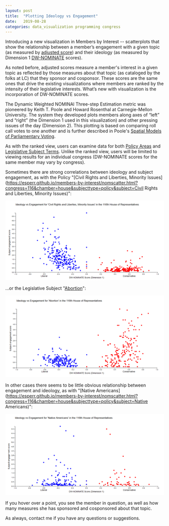 ```yaml
---
layout: post
title:  "Plotting Ideology vs Engagement"
date:   2019-08-28
categories: data_visualization programming congress
---
```


Introducing a new visualization in Members by Interest -- scatterplots that show the relationship between a member’s engagement with a given topic (as measured by [adjusted score](https://esperr.github.io/members-by-interest/about.html#howtoadjust)) and their ideology (as measured by Dimension 1 [DW-NOMINATE](https://voteview.com/about) scores).

As noted before, adjusted scores measure a member's interest in a given topic as reflected by those measures about that topic (as cataloged by the folks at LC) that they sponsor and cosponsor. These scores are the same ones that drive the existing visualizations where members are ranked by the intensity of their legislative interests. What’s new with visualization is the incorporation of DW-NOMINATE scores.

The Dynamic Weighted NOMINAl Three-step Estimation metric was pioneered by Keith T. Poole and Howard Rosenthal at Carnegie-Mellon University. The system they developed plots members along axes of “left” and “right” (the Dimension 1 used in this visualization) and other pressing issues of the day (Dimension 2). This plotting is based on comparing roll call votes to one another and is further described in Poole's [Spatial Models of Parliamentary Voting](https://www.cambridge.org/catalogue/catalogue.asp?isbn=9780521617475).

As with the ranked view, users can examine data for both [Policy Areas](https://www.congress.gov/help/field-values/policy-area) and [Legislative Subject Terms](https://www.congress.gov/help/field-values/legislative-subject-terms). Unlike the ranked view, users will be limited to viewing results for an individual congress (DW-NOMINATE scores for the same member may vary by congress).

Sometimes there are strong correlations between ideology and subject engagement, as with the Policy "[Civil Rights and Liberties, Minority Issues](https://esperr.github.io/members-by-interest/nomscatter.html?congress=116&chamber=house&subjecttype=policy&subject=Civil Rights and Liberties, Minority Issues)":  

<img src="/assets/civilrightsscatter.PNG" width="700">

...or the Legislative Subject "[Abortion](https://esperr.github.io/members-by-interest/nomscatter.html?congress=116&chamber=house&subjecttype=subject&subject=Abortion)":

<img src="/assets/abortionscatter.PNG" width="700">

In other cases there seems to be little obvious relationship between engagement and ideology, as with "[Native Americans](https://esperr.github.io/members-by-interest/nomscatter.html?congress=116&chamber=house&subjecttype=policy&subject=Native Americans)":

<img src="/assets/nativeamericanscatter.PNG" width="700">

If you hover over a point, you see the member in question, as well as how many measures she has sponsored and cosponsored about that topic.

As always, contact me if you have any questions or suggestions.
